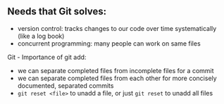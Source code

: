 Needs that Git solves:
-
- version control: tracks changes to our code over time systematically (like a log book)
- concurrent programming: many people can work on same files

Git - Importance of git add:
- we can separate completed files from incomplete files for a commit
- we can separate completed files from each other for more concisely documented, separated commits
- `git reset <file>` to unadd a file, or just `git reset` to unadd all files
